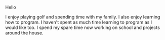 Hello 

I enjoy playing golf and spending time with my family. I also enjoy learning how to program. I haven't spent as much time learning to program as I would like too. I spend my spare time now working on school and projects around the house.

